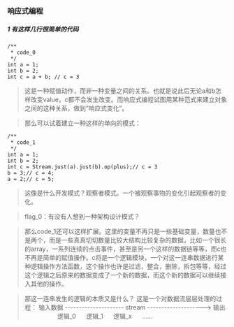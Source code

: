 ### 响应式编程
##### 1 有这样几行很简单的代码
```
/**
 * code_0
 */
int a = 1;
int b = 2;
int c = a + b; // c = 3
```
> 这是一种赋值动作，而非一种变量之间的关系。也就是说此后无论a和b怎样改变value，c都不会发生改变。而响应式编程试图用某种范式来建立对象之间的这种关系，做到“响应式变化”。  

> 那么可以试着建立一种这样的单向的模式：

```
/**
 * code_1
 */
int a = 1;
int b = 2;
int c = Stream.just(a).just(b).op(plus);// c = 3
b = 3;// c = 4;
a = 2;// c = 5;
```

> 这像是什么开发模式？观察者模式。一个被观察事物的变化引起观察者的变化。

> flag_0：有没有人想到一种架构设计模式？

> 那么code_1还可以这样扩展。这里的变量不再只是一些基础变量，数量也不是两个，而是一些真真切切数量比较大结构比较复杂的数据，比如一个很长的array，一系列连续的点击事件，甚至是另一个这样的数据链等等，而c也不再是简单的赋值操作。c将是一个逻辑模块，一个对这一连串数据进行某种逻辑操作方法函数，这个操作也许是过滤，整合，删除，拆包等等，经过这个逻辑之后原来的数据变成了一个新的数据，而这个新的数据可以继续接入其他的操作。

> 那这一连串发生的逻辑的本质又是什么？
> 这是一个对数据流层层处理的过程：
输入数据 --------------------- stream --------------------> 输出
&nbsp;&nbsp;&nbsp;&nbsp;&nbsp;&nbsp;&nbsp;&nbsp;&nbsp;&nbsp;&nbsp;&nbsp;&nbsp;&nbsp;&nbsp;&nbsp;&nbsp;&nbsp;&nbsp;逻辑_0&nbsp;&nbsp;&nbsp;&nbsp;&nbsp;&nbsp;逻辑_1&nbsp;&nbsp;&nbsp;&nbsp;&nbsp;&nbsp;逻辑_x&nbsp;&nbsp;&nbsp;&nbsp;&nbsp;&nbsp;......
